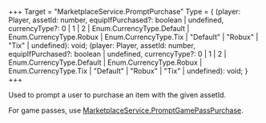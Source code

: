 +++
Target = "MarketplaceService.PromptPurchase"
Type = { (player: Player, assetId: number, equipIfPurchased?: boolean | undefined, currencyType?: 0 | 1 | 2 | Enum.CurrencyType.Default | Enum.CurrencyType.Robux | Enum.CurrencyType.Tix | "Default" | "Robux" | "Tix" | undefined): void; (player: Player, assetId: number, equipIfPurchased?: boolean | undefined, currencyType?: 0 | 1 | 2 | Enum.CurrencyType.Default | Enum.CurrencyType.Robux | Enum.CurrencyType.Tix | "Default" | "Robux" | "Tix" | undefined): void; }
+++

Used to prompt a user to purchase an item with the given assetId.For game passes, use [MarketplaceService.PromptGamePassPurchase](https://developer.roblox.com/api-reference/function/MarketplaceService/PromptGamePassPurchase).